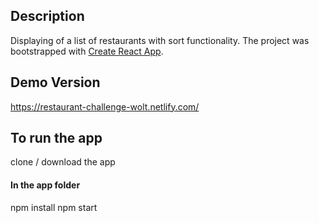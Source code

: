 ## Description

Displaying of a list of restaurants with sort functionality.
The project was bootstrapped with [Create React App](https://github.com/facebook/create-react-app).

## Demo Version

https://restaurant-challenge-wolt.netlify.com/

## To run the app

clone / download the app

#### In the app folder

npm install
npm start
